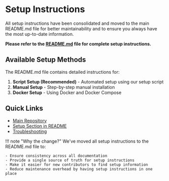 # Setup Instructions

All setup instructions have been consolidated and moved to the main README.md file for better maintainability and to ensure you always have the most up-to-date information.

**Please refer to the [README.md](https://github.com/AOSSIE-Org/PictoPy/blob/main/README.md#setup) file for complete setup instructions.**

## Available Setup Methods

The README.md file contains detailed instructions for:

1. **Script Setup (Recommended)** - Automated setup using our setup script
2. **Manual Setup** - Step-by-step manual installation
3. **Docker Setup** - Using Docker and Docker Compose

## Quick Links

- [Main Repository](https://github.com/AOSSIE-Org/PictoPy)
- [Setup Section in README](https://github.com/AOSSIE-Org/PictoPy/blob/main/README.md#setup)
- [Troubleshooting](https://github.com/AOSSIE-Org/PictoPy/blob/main/README.md#troubleshooting)

!!! note "Why the change?"
    We've moved all setup instructions to the README.md file to:
    
    - Ensure consistency across all documentation
    - Provide a single source of truth for setup instructions
    - Make it easier for new contributors to find setup information
    - Reduce maintenance overhead by having setup instructions in one place 